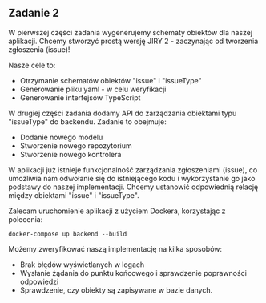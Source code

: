 ## Zadanie 2

W pierwszej części zadania wygenerujemy schematy obiektów dla naszej aplikacji. Chcemy stworzyć prostą wersję JIRY 2 - zaczynając od tworzenia zgłoszenia (issue)!

Nasze cele to:
- Otrzymanie schematów obiektów "issue" i "issueType"
- Generowanie pliku yaml - w celu weryfikacji
- Generowanie interfejsów TypeScript

W drugiej części zadania dodamy API do zarządzania obiektami typu "issueType" do backendu. Zadanie to obejmuje:
- Dodanie nowego modelu
- Stworzenie nowego repozytorium
- Stworzenie nowego kontrolera

W aplikacji już istnieje funkcjonalność zarządzania zgłoszeniami (issue), co umożliwia nam odwołanie się do istniejącego kodu i wykorzystanie go jako podstawy do naszej implementacji. Chcemy ustanowić odpowiednią relację między obiektami "issue" i "issueType".

Zalecam uruchomienie aplikacji z użyciem Dockera, korzystając z polecenia:
```
docker-compose up backend --build
```

Możemy zweryfikować naszą implementację na kilka sposobów:
- Brak błędów wyświetlanych w logach
- Wysłanie żądania do punktu końcowego i sprawdzenie poprawności odpowiedzi
- Sprawdzenie, czy obiekty są zapisywane w bazie danych.